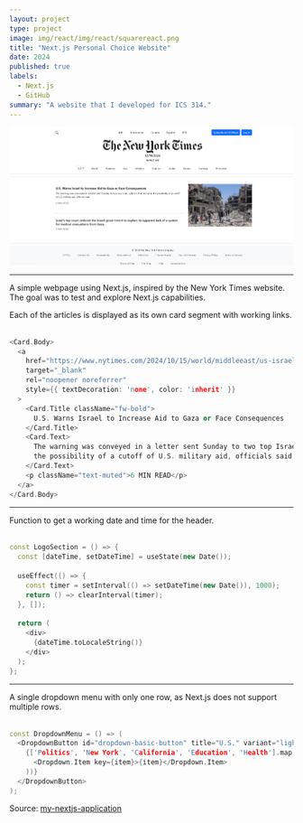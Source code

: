 ```yaml
---
layout: project
type: project
image: img/react/img/react/squarereact.png
title: "Next.js Personal Choice Website"
date: 2024
published: true
labels:
  - Next.js
  - GitHub
summary: "A website that I developed for ICS 314."
---
```


<img class="img-fluid" src="../img/react/react.png">

---

A simple webpage using Next.js, inspired by the New York Times website. The goal was to test and explore Next.js capabilities.

Each of the articles is displayed as its own card segment with working links.

```cpp

<Card.Body>
  <a
    href="https://www.nytimes.com/2024/10/15/world/middleeast/us-israel-military-aid-gaza-improvements.html" 
    target="_blank"
    rel="noopener noreferrer"
    style={{ textDecoration: 'none', color: 'inherit' }}
  >
    <Card.Title className="fw-bold">
      U.S. Warns Israel to Increase Aid to Gaza or Face Consequences
    </Card.Title>
    <Card.Text>
      The warning was conveyed in a letter sent Sunday to two top Israeli officials that included 
      the possibility of a cutoff of U.S. military aid, officials said.
    </Card.Text>
    <p className="text-muted">6 MIN READ</p>
  </a>
</Card.Body>

```

---

Function to get a working date and time for the header.

```cpp

const LogoSection = () => {
  const [dateTime, setDateTime] = useState(new Date());

  useEffect(() => {
    const timer = setInterval(() => setDateTime(new Date()), 1000);
    return () => clearInterval(timer);
  }, []);
  
  return (
    <div>
      {dateTime.toLocaleString()}
    </div>
  );
};

```
---

A single dropdown menu with only one row, as Next.js does not support multiple rows.

```cpp

const DropdownMenu = () => (
  <DropdownButton id="dropdown-basic-button" title="U.S." variant="light">
    {['Politics', 'New York', 'California', 'Education', 'Health'].map((item) => (
      <Dropdown.Item key={item}>{item}</Dropdown.Item>
    ))}
  </DropdownButton>
);

```

Source: <a href="https://github.com/john-a-flinn/my-nextjs-application">my-nextjs-application</a>